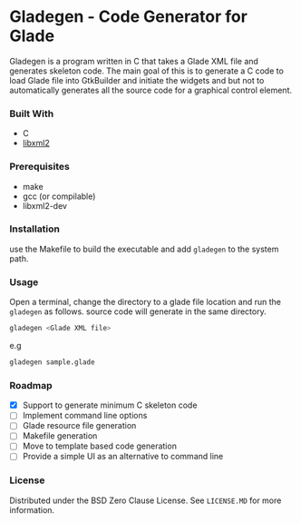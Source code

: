 # Gladegen - Code Generator for Glade
Gladegen is a program written in C that takes a Glade XML file and generates skeleton code. The main goal of this is to generate a C code to load Glade file into GtkBuilder and initiate the widgets and but not to automatically generates all the source code for a graphical control element.

### Built With
* C
* [libxml2](https://gitlab.gnome.org/GNOME/libxml2)

### Prerequisites
* make
* gcc (or compilable)
* libxml2-dev

### Installation

use the Makefile to build the executable and add `gladegen` to the system path. 

### Usage
Open a terminal, change the directory to a glade file location and run the `gladegen` as follows. source code will generate in the same directory. 
   ```sh
   gladegen <Glade XML file>
   ```
e.g

   ```sh
   gladegen sample.glade
   ```

### Roadmap

- [x] Support to generate minimum C skeleton code
- [ ] Implement command line options
- [ ] Glade resource file generation
- [ ] Makefile generation
- [ ] Move to template based code generation
- [ ] Provide a simple UI as an alternative to command line

### License
Distributed under the BSD Zero Clause License. See `LICENSE.MD` for more information.
